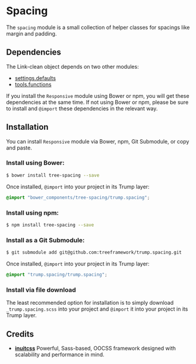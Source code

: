 # Spacing

The `spacing` module is a small collection of helper classes for spacings like
margin and padding.

## Dependencies

The Link-clean object depends on two other modules:

* [settings.defaults](https://github.com/treeframework/settings.defaults)
* [tools.functions](https://github.com/treeframework/tools.functions)

If you install the `Responsive` module using Bower or npm, you will get these
dependencies at the same time. If not using Bower or npm, please be sure to
install and `@import` these dependencies in the relevant way.

## Installation

You can install `Responsive` module via Bower, npm, Git Submodule, or copy and
paste.

### Install using Bower:

```sh
$ bower install tree-spacing --save
```

Once installed, `@import` into your project in its Trump layer:

```scss
@import "bower_components/tree-spacing/trump.spacing";
```

### Install using npm:

```sh
$ npm install tree-spacing --save
```

### Install as a Git Submodule:

```sh
$ git submodule add git@github.com:treeframework/trump.spacing.git
```

Once installed, `@import` into your project in its Trump layer:

```scss
@import "trump.spacing/trump.spacing";
```

### Install via file download

The least recommended option for installation is to simply download
`_trump.spacing.scss` into your project and `@import` it into your
project in its Trump layer.

## Credits

* **[inuitcss](https://github.com/inuitcss)** Powerful, Sass-based, OOCSS
framework designed with scalability and performance in mind.
